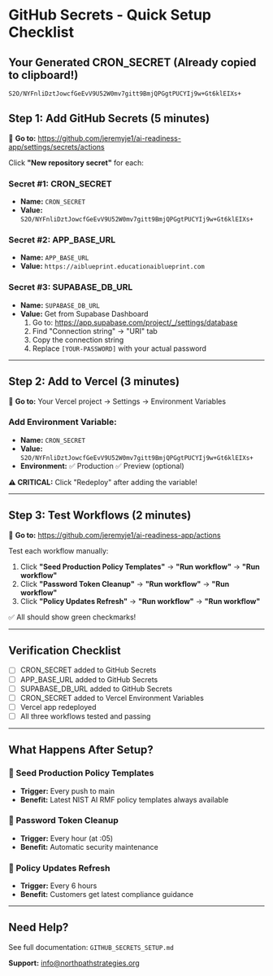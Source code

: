 # GitHub Secrets - Quick Setup Checklist

## Your Generated CRON_SECRET (Already copied to clipboard!)
```
S2O/NYFnliDztJowcfGeEvV9U52W0mv7gitt9BmjQPGgtPUCYIj9w+Gt6klEIXs+
```

## Step 1: Add GitHub Secrets (5 minutes)

🔗 **Go to:** https://github.com/jeremyje1/ai-readiness-app/settings/secrets/actions

Click **"New repository secret"** for each:

### Secret #1: CRON_SECRET
- **Name:** `CRON_SECRET`
- **Value:** `S2O/NYFnliDztJowcfGeEvV9U52W0mv7gitt9BmjQPGgtPUCYIj9w+Gt6klEIXs+`

### Secret #2: APP_BASE_URL
- **Name:** `APP_BASE_URL`
- **Value:** `https://aiblueprint.educationaiblueprint.com`

### Secret #3: SUPABASE_DB_URL
- **Name:** `SUPABASE_DB_URL`
- **Value:** Get from Supabase Dashboard
  1. Go to: https://app.supabase.com/project/_/settings/database
  2. Find "Connection string" → "URI" tab
  3. Copy the connection string
  4. Replace `[YOUR-PASSWORD]` with your actual password

---

## Step 2: Add to Vercel (3 minutes)

🔗 **Go to:** Your Vercel project → Settings → Environment Variables

### Add Environment Variable:
- **Name:** `CRON_SECRET`
- **Value:** `S2O/NYFnliDztJowcfGeEvV9U52W0mv7gitt9BmjQPGgtPUCYIj9w+Gt6klEIXs+`
- **Environment:** ✅ Production ✅ Preview (optional)

**⚠️ CRITICAL:** Click "Redeploy" after adding the variable!

---

## Step 3: Test Workflows (2 minutes)

🔗 **Go to:** https://github.com/jeremyje1/ai-readiness-app/actions

Test each workflow manually:

1. Click **"Seed Production Policy Templates"** → **"Run workflow"** → **"Run workflow"**
2. Click **"Password Token Cleanup"** → **"Run workflow"** → **"Run workflow"**
3. Click **"Policy Updates Refresh"** → **"Run workflow"** → **"Run workflow"**

✅ All should show green checkmarks!

---

## Verification Checklist

- [ ] CRON_SECRET added to GitHub Secrets
- [ ] APP_BASE_URL added to GitHub Secrets
- [ ] SUPABASE_DB_URL added to GitHub Secrets
- [ ] CRON_SECRET added to Vercel Environment Variables
- [ ] Vercel app redeployed
- [ ] All three workflows tested and passing

---

## What Happens After Setup?

### 🌱 Seed Production Policy Templates
- **Trigger:** Every push to main
- **Benefit:** Latest NIST AI RMF policy templates always available

### 🧹 Password Token Cleanup
- **Trigger:** Every hour (at :05)
- **Benefit:** Automatic security maintenance

### 🔄 Policy Updates Refresh
- **Trigger:** Every 6 hours
- **Benefit:** Customers get latest compliance guidance

---

## Need Help?

See full documentation: `GITHUB_SECRETS_SETUP.md`

**Support:** info@northpathstrategies.org
